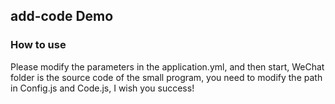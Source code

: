 ## add-code Demo

### How to use

Please modify the parameters in the application.yml, and then start, WeChat folder is the source code of the small program, you need to modify the path in Config.js and Code.js, I wish you success!

